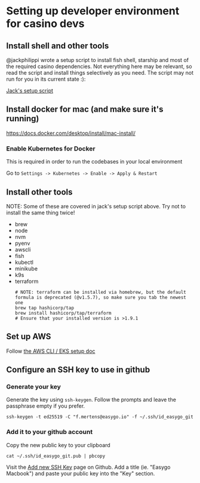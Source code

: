 # Setting up developer environment for casino devs

## Install shell and other tools

@jackphilippi wrote a setup script to install fish shell, starship and most of the required casino dependencies. Not everything here may be relevant, so read the script and install things selectively as you need. The script may not run for you in its current state :):

[Jack's setup script](https://github.com/jackphilippi/osx-config-setup)

## Install docker for mac (and make sure it's running)

https://docs.docker.com/desktop/install/mac-install/

### Enable Kubernetes for Docker

This is required in order to run the codebases in your local environment

Go to `Settings -> Kubernetes -> Enable -> Apply & Restart`

## Install other tools

NOTE: Some of these are covered in jack's setup script above. Try not to install the same thing twice!

- brew
- node
- nvm
- pyenv
- awscli
- fish
- kubectl
- minikube
- k9s
- terraform
  ```shell
  # NOTE: terraform can be installed via homebrew, but the default formula is deprecated (@v1.5.7), so make sure you tab the newest one
  brew tap hashicorp/tap
  brew install hashicorp/tap/terraform
  # Ensure that your installed version is >1.9.1
  ```

## Set up AWS

Follow [the AWS CLI / EKS setup doc](https://stakedotcom.atlassian.net/wiki/spaces/DEV/pages/588775563/AWS+CLI+and+EKS+setup+-+Granted)

## Configure an SSH key to use in github

### Generate your key

Generate the key using `ssh-keygen`. Follow the prompts and leave the passphrase empty if you prefer.

```shell
ssh-keygen -t ed25519 -C "f.mertens@easygo.io" -f ~/.ssh/id_easygo_git
```

### Add it to your github account

Copy the new public key to your clipboard

```shell
cat ~/.ssh/id_easygo_git.pub | pbcopy
```

Visit the [Add new SSH Key](https://github.com/settings/ssh/new) page on Github. Add a title (ie. "Easygo Macbook") and paste your public key into the "Key" section.
